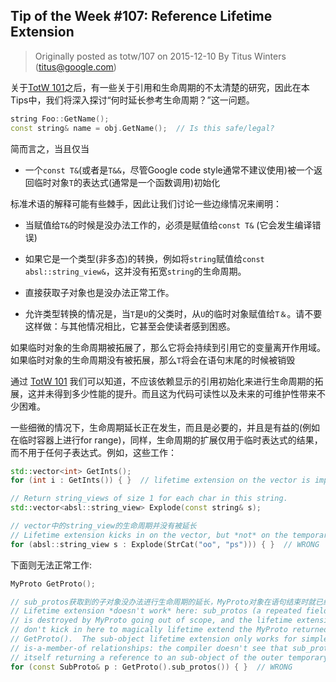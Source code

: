 ## Tip of the Week #107: Reference Lifetime Extension

> Originally posted as totw/107 on 2015-12-10
> By Titus Winters (titus@google.com)

关于[TotW 101](https://abseil.io/tips/107)之后，有一些关于引用和生命周期的不太清楚的研究，因此在本Tips中，我们将深入探讨“何时延长参考生命周期？”这一问题。

```cpp
string Foo::GetName();
const string& name = obj.GetName();  // Is this safe/legal?
```

简而言之，当且仅当

* 一个`const T&`(或者是`T&&`，尽管Google code style通常不建议使用)被一个返回临时对象`T`的表达式(通常是一个函数调用)初始化

标准术语的解释可能有些棘手，因此让我们讨论一些边缘情况来阐明：

* 当赋值给`T&`的时候是没办法工作的，必须是赋值给`const T&` (它会发生编译错误)

* 如果它是一个类型(非多态)的转换，例如将`string`赋值给`const absl::string_view&`，这并没有拓宽`string`的生命周期。

* 直接获取子对象也是没办法正常工作。

* 允许类型转换的情况是，当`T`是`U`的父类时，从`U`的临时对象赋值给`T＆`。请不要这样做：与其他情况相比，它甚至会使读者感到困惑。

如果临时对象的生命周期被拓展了，那么它将会持续到引用它的变量离开作用域。如果临时对象的生命周期没有被拓展，那么`T`将会在语句末尾的时候被销毁

通过 [TotW 101](https://abseil.io/tips/101) 我们可以知道，不应该依赖显示的引用初始化来进行生命周期的拓展，这并未得到多少性能的提升。而且这为代码可读性以及未来的可维护性带来不少困难。

一些细微的情况下，生命周期延长正在发生，而且是必要的，并且是有益的(例如在临时容器上进行for range)，同样，生命周期的扩展仅用于临时表达式的结果，而不用于任何子表达式。例如，这些工作：


```cpp
std::vector<int> GetInts();
for (int i : GetInts()) { }  // lifetime extension on the vector is important

// Return string_views of size 1 for each char in this string.
std::vector<absl::string_view> Explode(const string& s);

// vector中的string_view的生命周期并没有被延长
// Lifetime extension kicks in on the vector, but *not* on the temporary string!
for (absl::string_view s : Explode(StrCat("oo", "ps"))) { }  // WRONG
```

下面则无法正常工作:

```cpp
MyProto GetProto();

// sub_protos获取到的子对象没办法进行生命周期的延长，MyProto对象在语句结束时就已经被销毁了。
// Lifetime extension *doesn't work* here: sub_protos (a repeated field)
// is destroyed by MyProto going out of scope, and the lifetime extension rules
// don't kick in here to magically lifetime extend the MyProto returned by
// GetProto().  The sub-object lifetime extension only works for simple
// is-a-member-of relationships: the compiler doesn't see that sub_protos()
// itself returning a reference to an sub-object of the outer temporary.
for (const SubProto& p : GetProto().sub_protos()) { }  // WRONG
```